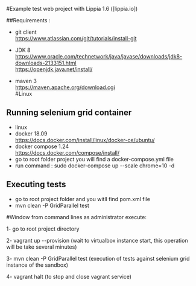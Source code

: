 #Example test web project with Lippia 1.6 ([lippia.io])


##Requirements :
- git client   
     https://www.atlassian.com/git/tutorials/install-git
	 
- JDK 8 	    
	  https://www.oracle.com/technetwork/java/javase/downloads/jdk8-downloads-2133151.html   
	  https://openjdk.java.net/install/   
	 
+ maven 3   
	 https://maven.apache.org/download.cgi   
#Linux
## Running selenium grid container 
- linux
- docker 18.09    
     https://docs.docker.com/install/linux/docker-ce/ubuntu/
- docker compose 1.24   
     https://docs.docker.com/compose/install/
- go to root folder project you will find a docker-compose.yml file 
- run command : sudo docker-compose up --scale chrome=10 -d

## Executing tests
- go to root project folder and you witll find pom.xml file
- mvn clean -P GridParallel test



#Window
from command lines as administrator execute:

1- go to root project directory

2- vagrant up --provision (wait to virtualbox instance start, this operation will be take several minutes) 

3- mvn clean -P GridParallel test    (execution of tests against selenium grid instance of the sandbox)

4- vagrant halt (to stop and close vagrant service)

